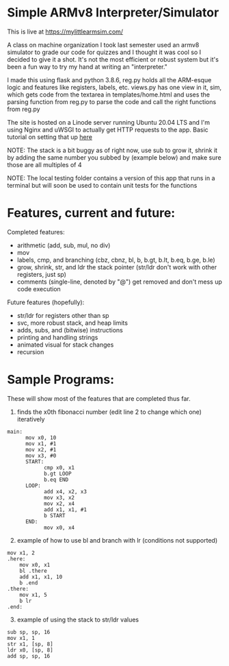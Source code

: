 # Simple ARMv8 Interpreter/Simulator

This is live at https://mylittlearmsim.com/

A class on machine organization I took last semester used an armv8 simulator to grade our code for quizzes
and I thought it was cool so I decided to give it a shot. It's not the most efficient or robust system but
it's been a fun way to try my hand at writing an "interpreter."

I made this using flask and python 3.8.6, reg.py holds all the ARM-esque logic and features like registers, labels, etc.
views.py has one view in it, sim, which gets code from the textarea in templates/home.html and uses
the parsing function from reg.py to parse the code and call the right functions from reg.py

The site is hosted on a Linode server running Ubuntu 20.04 LTS and I'm using Nginx and uWSGI to actually
get HTTP requests to the app. Basic tutorial on setting that up [here](https://www.digitalocean.com/community/tutorials/how-to-serve-flask-applications-with-uswgi-and-nginx-on-ubuntu-18-04)

NOTE: The stack is a bit buggy as of right now, use sub to grow it, shrink it by adding
      the same number you subbed by (example below) and make sure those are all multiples of 4

NOTE: The local testing folder contains a version of this app that runs in a terminal but will
      soon be used to contain unit tests for the functions

# Features, current and future:

Completed features:
  - arithmetic (add, sub, mul, no div)
  - mov
  - labels, cmp, and branching (cbz, cbnz, bl, b, b.gt, b.lt, b.eq, b.ge, b.le)
  - grow, shrink, str, and ldr the stack pointer (str/ldr don't work with other registers, just sp)
  - comments (single-line, denoted by "@") get removed and don't mess up code execution

Future features (hopefully):
  - str/ldr for registers other than sp
  - svc, more robust stack, and heap limits
  - adds, subs, and (bitwise) instructions
  - printing and handling strings
  - animated visual for stack changes
  - recursion

# Sample Programs:
These will show most of the features that are completed thus far.

1) finds the x0th fibonacci number (edit line 2 to change which one) iteratively
```assembly
main:
      mov x0, 10
      mov x1, #1
      mov x2, #1
      mov x3, #0
      START:
            cmp x0, x1
            b.gt LOOP
            b.eq END
      LOOP:
            add x4, x2, x3
            mov x3, x2
            mov x2, x4
            add x1, x1, #1
            b START
      END:
            mov x0, x4
 ```
2) example of how to use bl and branch with lr (conditions not supported)
```assembly
mov x1, 2
.here:
    mov x0, x1
    bl .there
    add x1, x1, 10
    b .end
.there:
    mov x1, 5
    b lr
.end:
```
3) example of using the stack to str/ldr values
```assembly
sub sp, sp, 16
mov x1, 1
str x1, [sp, 8]
ldr x0, [sp, 8]
add sp, sp, 16
```
